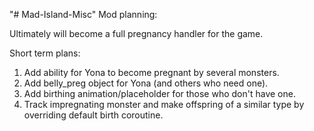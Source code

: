 "# Mad-Island-Misc" 
Mod planning:

Ultimately will become a full pregnancy handler for the game.

Short term plans:

1. Add ability for Yona to become pregnant by several monsters.
2. Add belly_preg object for Yona (and others who need one).
3. Add birthing animation/placeholder for those who don't have one.
4. Track impregnating monster and make offspring of a similar type by overriding default birth coroutine.
